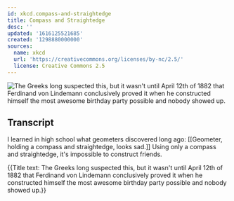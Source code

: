```yaml
---
id: xkcd.compass-and-straightedge
title: Compass and Straightedge
desc: ''
updated: '1616125521685'
created: '1298880000000'
sources:
  name: xkcd
  url: 'https://creativecommons.org/licenses/by-nc/2.5/'
  license: Creative Commons 2.5
---
```

![The Greeks long suspected this, but it wasn't until April 12th of 1882 that Ferdinand von Lindemann conclusively proved it when he constructed himself the most awesome birthday party possible and nobody showed up.](https://imgs.xkcd.com/comics/compass_and_straightedge.png)

## Transcript
I learned in high school what geometers discovered long ago:
[[Geometer, holding a compass and straightedge, looks sad.]]
Using only a compass and straightedge, it's impossible to construct friends.

{{Title text: The Greeks long suspected this, but it wasn't until April 12th of 1882 that Ferdinand von Lindemann conclusively proved it when he constructed himself the most awesome birthday party possible and nobody showed up.}}
